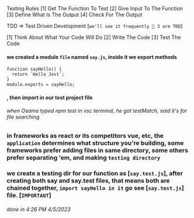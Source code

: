 Testing Rules
[1] Get The Function To Test
[2] Give Input To The Function
[3] Define What Is The Output
[4] Check For The Output

TDD => Test Driven Development [`we'll see it frequently 🔽 3 are TDD`]

[1] Think About What Your Code Will Do
[2] Write The Code
[3] Test The Code

#### we created a module `file` named `say.js`, inside it we export methods

```
function sayHello() {
  return `Hello Jest`;
}
module.exports = sayHello;
```

#### , then import in our test project file

###### when Osama typed npm test in vsc terminal, he got testMatch, said it's for file searching

### in frameworks as react or its competitors vue, etc, the `application` determines what structure you're building, some frameworks prefer adding files in same directory, some others prefer separating 'em, and making `testing directory`

### we create a testing dir for our function as [`say.test.js`], after creating both say and say.test files, that means both are chained together, `import sayHello in it` go see [`say.test.js`] file. [`IMPORTANT`]

###### done in 4:26 PM 4/5/2023
